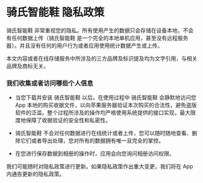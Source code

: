 # 骑氏智能鞋 隐私政策

骑氏智能鞋 非常重视您的隐私。所有使用产生的数据只会存储在设备本地，不会有任何数据上传（骑氏智能鞋 是一个完全的本地单机应用，甚至没有远程服务器）。并且没有任何的用户行为或者应用使用统计数据产生或上传。


本文内容或者在线存储服务中所涉及的三方品牌及标识提及均为文字引用，与相关品牌及商标无关。



### 我们收集或者访问哪些个人信息

- 当您下载并安装 骑氏智能鞋 以后，在使用过程中 骑氏智能鞋 会静默地访问您 App 本地的购买收据文件，以向苹果服务器验证本次购买的合法性，避免盗版软件的泛滥。整个过程所涉及的操作均严格使用系统提供的接口实现，最大限度地保障了收据验证的安全性和私密性。

- 骑氏智能鞋 不会对任何数据进行在线统计或者上传，您可以随时随地查看、删除它们或者导出处理，您对所有的数据拥有唯一且完全的掌控。

- 在您进行保存数据到相册的操作时，应用会向您询问相册访问权限。


我们可能随时对隐私政策进行更新。如果隐私政策作出重大变更，我们将在 App 内通告更新的隐私政策。
